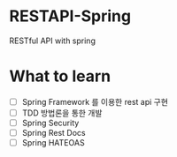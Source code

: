 # RESTAPI-Spring
RESTful API with spring

# What to learn

- [ ] Spring Framework 를 이용한 rest api 구현
- [ ] TDD 방법론을 통한 개발
- [ ] Spring Security
- [ ] Spring Rest Docs
- [ ] Spring HATEOAS
